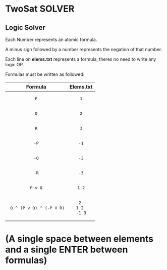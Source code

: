 # TwoSat SOLVER

## Logic Solver

Each Number represents an atomic formula.

A minus sign followed by a number represents the negation of that number.

Each line on **elems.txt** represents a formula, theres no need to write any logic OP.

Formulas must be written as followed:

|Formula|Elems.txt|
|:---:|:---:|
|<pre>P|<pre>1|
|<pre>Q|<pre>2|
|<pre>R|<pre>3|
|<pre>-P|<pre>-1|
|<pre>-Q|<pre>-2|
|<pre>-R|<pre>-3|
|<pre>P v Q|<pre>1 2|
| <pre> Q ^ (P v Q) ^ (-P V R)| <pre><code>2 <br>1 2 <br>-1 3 <code> |
# (A single space between elements and a single **ENTER** between formulas)
